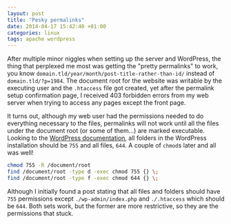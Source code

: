 ```yaml
---
layout: post
title: "Pesky permalinks"
date: 2014-04-17 15:42:40 +01:00
categories: linux
tags: apache wordpress
---
```

After multiple minor niggles when setting up the server and WordPress, the
thing that perplexed me most was getting the "pretty permalinks" to work, you
know `domain.tld/year/month/post-title-rather-than-id/` instead of
`domain.tld/?p=1984`. The document root for the website was writable by the
executing user and the `.htaccess` file got created, yet after the permalink
setup confirmation page, I received 403 forbidden errors from my web server
when trying to access any pages except the front page.

It turns out, although my web user had the permissions needed to do everything
necessary to the files, permalinks will not work until all the files under the
document root (or some of them...) are marked executable. Looking to the
[WordPress documentation][], all folders in the WordPress installation should
be `755` and all files, `644`. A couple of `chmod`s later and all was well!

```bash
chmod 755 -R /document/root
find /document/root -type d -exec chmod 755 {} \;
find /document/root -type f -exec chmod 644 {} \;
```

Although I initially found a post stating that all files and folders should
have `755` permissions except `./wp-admin/index.php` and `./.htaccess` which
should be `644`. Both sets work, but the former are more restrictive, so they
are the permissions that stuck.

[wordpress documentation]: http://codex.wordpress.org/Hardening_WordPress#File_Permissions

